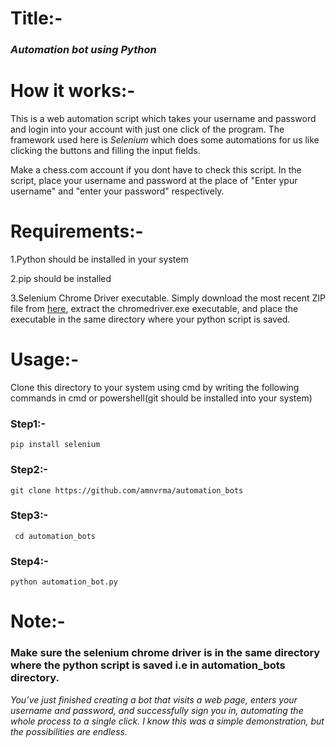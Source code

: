 # Title:-
###  _Automation bot using Python_
  
# How it works:-
   This is a web automation script which takes your username and password and login into your account with just one click of the program.
   The framework used here is *Selenium* which does some automations for us like clicking the buttons and filling the input fields.
   
   Make a chess.com account if you dont have to check this script.
   In the script, place your username and password at the place of "Enter ypur username" and "enter your password" respectively.
   
# Requirements:-
   1.Python should be installed in your system
   
   2.pip should be installed
   
   3.Selenium Chrome Driver executable. Simply download the most recent ZIP file from <a href="https://sites.google.com/a/chromium.org/chromedriver/downloads">here</a>, extract
   the chromedriver.exe executable, and place the executable in  the same directory where your python script is saved.
   
# Usage:-
   Clone this directory to your system using cmd by writing the following commands in cmd or powershell(git should be installed into your system)
   
   ### Step1:-
    pip install selenium
   ### Step2:-
    git clone https://github.com/amnvrma/automation_bots
    
   ### Step3:-
     cd automation_bots
    
   ### Step4:-
    python automation_bot.py
    
 # Note:- 
   ### Make sure the selenium chrome driver is in the same directory where the python script is saved i.e in automation_bots directory.
 
 _You’ve just finished creating a bot that visits a web page, enters your username and password, and successfully sign you in, automating the whole process to a single click. I know this was a simple demonstration, but the possibilities are endless._
   
   
